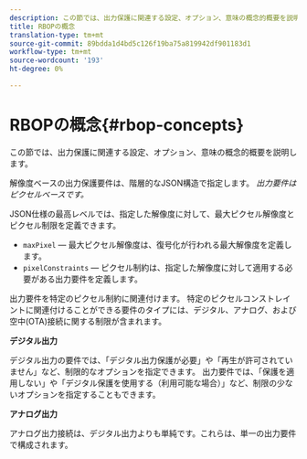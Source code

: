 ```yaml
---
description: この節では、出力保護に関連する設定、オプション、意味の概念的概要を説明します。
title: RBOPの概念
translation-type: tm+mt
source-git-commit: 89bdda1d4bd5c126f19ba75a819942df901183d1
workflow-type: tm+mt
source-wordcount: '193'
ht-degree: 0%

---
```



# RBOPの概念{#rbop-concepts}

この節では、出力保護に関連する設定、オプション、意味の概念的概要を説明します。

解像度ベースの出力保護要件は、階層的なJSON構造で指定します。 *出力要件はピクセルベースです。*

JSON仕様の最高レベルでは、指定した解像度に対して、最大ピクセル解像度とピクセル制限を定義できます。

* `maxPixel`  — 最大ピクセル解像度は、復号化が行われる最大解像度を定義します。
* `pixelConstraints`  — ピクセル制約は、指定した解像度に対して適用する必要がある出力要件を定義します。

出力要件を特定のピクセル制約に関連付けます。 特定のピクセルコンストレイントに関連付けることができる要件のタイプには、デジタル、アナログ、および空中(OTA)接続に関する制限が含まれます。

**デジタル出力**

デジタル出力の要件では、「デジタル出力保護が必要」や「再生が許可されていません」など、制限的なオプションを指定できます。 出力要件では、「保護を適用しない」や「デジタル保護を使用する（利用可能な場合）」など、制限の少ないオプションを指定することもできます。

**アナログ出力**

アナログ出力接続は、デジタル出力よりも単純です。これらは、単一の出力要件で構成されます。
